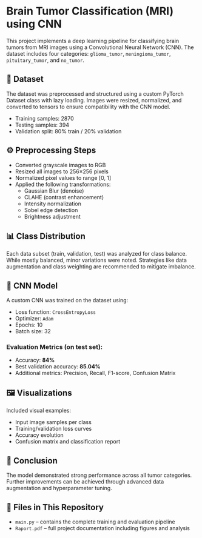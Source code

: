 # Brain Tumor Classification (MRI) using CNN

This project implements a deep learning pipeline for classifying brain tumors from MRI images using a Convolutional Neural Network (CNN). The dataset includes four categories: `glioma_tumor`, `meningioma_tumor`, `pituitary_tumor`, and `no_tumor`.

## 📁 Dataset

The dataset was preprocessed and structured using a custom PyTorch Dataset class with lazy loading. Images were resized, normalized, and converted to tensors to ensure compatibility with the CNN model.

- Training samples: 2870
- Testing samples: 394
- Validation split: 80% train / 20% validation

## ⚙️ Preprocessing Steps

- Converted grayscale images to RGB
- Resized all images to 256×256 pixels
- Normalized pixel values to range [0, 1]
- Applied the following transformations:
  - Gaussian Blur (denoise)
  - CLAHE (contrast enhancement)
  - Intensity normalization
  - Sobel edge detection
  - Brightness adjustment

## 📊 Class Distribution

Each data subset (train, validation, test) was analyzed for class balance. While mostly balanced, minor variations were noted. Strategies like data augmentation and class weighting are recommended to mitigate imbalance.

## 🧠 CNN Model

A custom CNN was trained on the dataset using:
- Loss function: `CrossEntropyLoss`
- Optimizer: `Adam`
- Epochs: 10
- Batch size: 32

### Evaluation Metrics (on test set):
- Accuracy: **84%**
- Best validation accuracy: **85.04%**
- Additional metrics: Precision, Recall, F1-score, Confusion Matrix

## 🖼️ Visualizations

Included visual examples:
- Input image samples per class
- Training/validation loss curves
- Accuracy evolution
- Confusion matrix and classification report

## 📝 Conclusion

The model demonstrated strong performance across all tumor categories. Further improvements can be achieved through advanced data augmentation and hyperparameter tuning.

## 📂 Files in This Repository

- `main.py` – contains the complete training and evaluation pipeline
- `Raport.pdf` – full project documentation including figures and analysis
